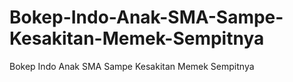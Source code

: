 # Bokep-Indo-Anak-SMA-Sampe-Kesakitan-Memek-Sempitnya
Bokep Indo Anak SMA Sampe Kesakitan Memek Sempitnya
